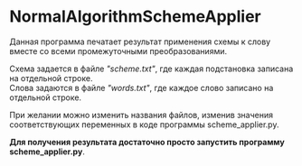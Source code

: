 # NormalAlgorithmSchemeApplier
Данная программа печатает результат применения схемы к слову вместе со всеми промежуточными преобразованиями.  
  
Схема задается в файле <i>"scheme.txt"</i>, где каждая подстановка записана на отдельной строке.  
Слова задаются в файле *"words.txt"*, где каждое слово записано на отдельной строке.  
  
При желании можно изменить названия файлов, изменив значения соответствующих переменных в коде программы scheme_applier.py.  
  
<b>Для получения результата достаточно просто запустить программу scheme_applier.py</b>.
